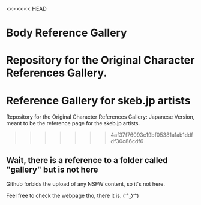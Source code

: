 <<<<<<< HEAD
# Body Reference Gallery

Repository for the Original Character References Gallery.
=======
# Reference Gallery for skeb.jp artists

Repository for the Original Character References Gallery: Japanese Version, meant to be the reference page for the skeb.jp artists.

>>>>>>> 4af37f76093c19bf05381a1ab1ddfdf30c86cdf6

## Wait, there is a reference to a folder called "gallery" but is not here

Github forbids the upload of any NSFW content, so it's not here.  
  
Feel free to check the webpage tho, there it is. ( ͡° ͜ʖ ͡°)
